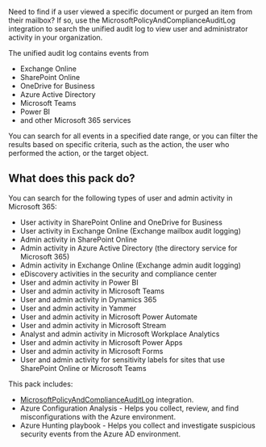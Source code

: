Need to find if a user viewed a specific document or purged an item from their mailbox? If so, use the MicrosoftPolicyAndComplianceAuditLog integration to search the unified audit log to view user and administrator activity in your organization. 

The unified audit log contains events from 

- Exchange Online
- SharePoint Online
- OneDrive for Business
- Azure Active Directory
- Microsoft Teams
- Power BI
- and other Microsoft 365 services

You can search for all events in a specified date range, or you can filter the results based on specific criteria, such as the action, the user who performed the action, or the target object.

## What does this pack do?

You can search for the following types of user and admin activity in Microsoft 365:

- User activity in SharePoint Online and OneDrive for Business
- User activity in Exchange Online (Exchange mailbox audit logging)
- Admin activity in SharePoint Online
- Admin activity in Azure Active Directory (the directory service for Microsoft 365)
- Admin activity in Exchange Online (Exchange admin audit logging)
- eDiscovery activities in the security and compliance center
- User and admin activity in Power BI
- User and admin activity in Microsoft Teams
- User and admin activity in Dynamics 365
- User and admin activity in Yammer
- User and admin activity in Microsoft Power Automate
- User and admin activity in Microsoft Stream
- Analyst and admin activity in Microsoft Workplace Analytics
- User and admin activity in Microsoft Power Apps
- User and admin activity in Microsoft Forms
- User and admin activity for sensitivity labels for sites that use SharePoint Online or Microsoft Teams

This pack includes:

-  [MicrosoftPolicyAndComplianceAuditLog](https://xsoar.pan.dev/docs/reference/integrations/microsoft-policy-and-compliance-audit-log) integration.
- Azure Configuration Analysis - Helps you collect, review, and find misconfigurations with the Azure environment.
- Azure Hunting playbook - Helps you collect and investigate suspicious security events from the Azure AD environment. 
